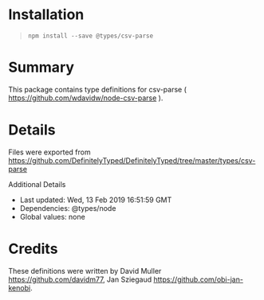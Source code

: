 # Installation
> `npm install --save @types/csv-parse`

# Summary
This package contains type definitions for csv-parse ( https://github.com/wdavidw/node-csv-parse ).

# Details
Files were exported from https://github.com/DefinitelyTyped/DefinitelyTyped/tree/master/types/csv-parse

Additional Details
 * Last updated: Wed, 13 Feb 2019 16:51:59 GMT
 * Dependencies: @types/node
 * Global values: none

# Credits
These definitions were written by David Muller <https://github.com/davidm77>, Jan Sziegaud <https://github.com/obi-jan-kenobi>.
